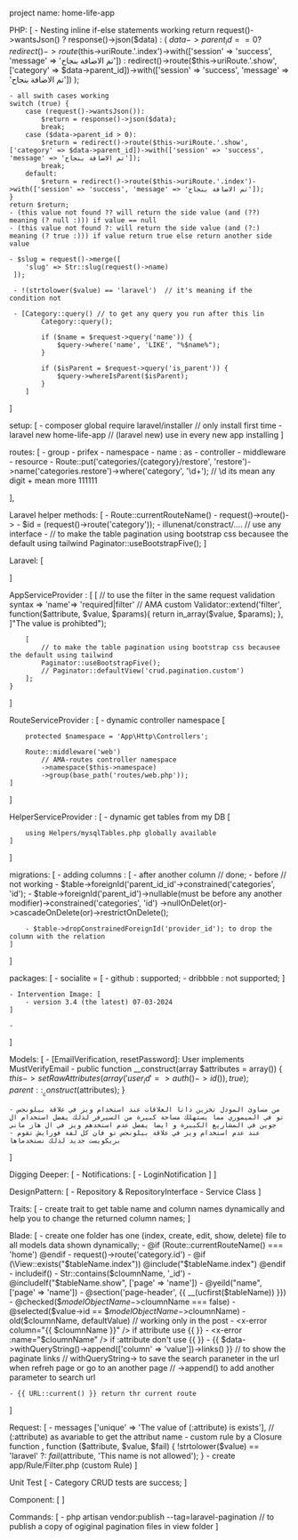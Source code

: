 project name: home-life-app

PHP: [
    - Nesting inline if-else statements working
    return request()->wantsJson() ? response()->json($data) :
            (
                $data->parent_id == 0 ? redirect()->route($this->uriRoute.'.index')->with(['session' => 'success', 'message' => 'تم الاضافة بنجاح']) :
                redirect()->route($this->uriRoute.'.show', ['category' => $data->parent_id])->with(['session' => 'success', 'message' => 'تم الاضافة بنجاح'])
            );

    - all swith cases working 
    switch (true) {
        case (request()->wantsJson()):
            $return = response()->json($data);
            break;
        case ($data->parent_id > 0):
            $return = redirect()->route($this->uriRoute.'.show', ['category' => $data->parent_id])->with(['session' => 'success', 'message' => 'تم الاضافة بنجاح']);
            break;
        default:
            $return = redirect()->route($this->uriRoute.'.index')->with(['session' => 'success', 'message' => 'تم الاضافة بنجاح']);
    }
    return $return;
    - (this value not found ?? will return the side value (and (??) meaning (? null :))) if value == null
    - (this value not found ?: will return the side value (and (?:) meaning (? true :))) if value return true else return another side value

    - $slug = request()->merge([
        'slug' => Str::slug(request()->name)
     ]);

     - !(strtolower($value) == 'laravel')  // it's meaning if the condition not 

     - [Category::query() // to get any query you run after this lin
            Category::query();

            if ($name = $request->query('name')) {
                $query->where('name', 'LIKE', "%$name%");
            }

            if ($isParent = $request->query('is_parent')) {
                $query->whereIsParent($isParent);
            }
        ]
]

setup: [
    - composer global require laravel/installer // only install first time
    - laravel new home-life-app // (laravel new) use in every new app installing
]

routes: [
    - group
    - prifex
    - namespace
    - name : as
    - controller
    - middleware
    - resource
    - Route::put('categories/{category}/restore', 'restore')->name('categories.restore')->where('category', '\d+'); // \d its mean any digit + mean more 111111

],

Laravel helper methods: [
    - Route::currentRouteName()
    - request()->route()->
    - $id = (request()->route('category'));
    - illunenat/constract/.... // use any interface
    - // to make the table pagination using bootstrap css becausee the default using tailwind
        Paginator::useBootstrapFive();
]

Laravel: [
        
]

AppServiceProvider : [
        [
            // to use the filter in the same request validation syntax => 'name'=> 'required|filter' // AMA custom
            Validator::extend('filter', function($attribute, $value, $params){
                return in_array($value, $params);
            }, 
        ]"The value is prohibted");

        [
            // to make the table pagination using bootstrap css becausee the default using tailwind
            Paginator::useBootstrapFive();
            // Paginator::defaultView('crud.pagination.custom')
        ];
    }
]

RouteServiceProvider : [
    - dynamic controller namespace [
        
        protected $namespace = 'App\Http\Controllers';
    
        Route::middleware('web')
            // AMA-routes controller namespace
            ->namespace($this->namespace)
            ->group(base_path('routes/web.php'));
    ]
]

HelperServiceProvider : [
    - dynamic get tables from my DB [
        
        using Helpers/mysqlTables.php globally available
    ]
]

migrations: [
    - adding columns : [
        - after another column // done;
        - before // not working
        - $table->foreignId('parent_id_id'->constrained('categories', 'id');
        - $table->foreignId('parent_id')->nullable(must be before any another modifier)->constrained('categories', 'id')
             ->nullOnDelet(or)->cascadeOnDelete(or)->restrictOnDelete();
        
        - $table->dropConstrainedForeignId('provider_id'); to drop the column with the relation
    ]
]

packages: [
    - socialite = [
        - github : supported;
        - dribbble : not supported;
    ]

    - Intervention Image: [
        - version 3.4 (the latest) 07-03-2024
    ]

    - 
]

Models: [
    - [EmailVerification, resetPassword]: User implements MustVerifyEmail
    - public function __construct(array $attributes = array())
        {
            $this->setRawAttributes(array(
            'user_id' => auth()->id()), true);
            parent::__construct($attributes);
        }


    - من مساوئ المودل تخزين داتا العلاقات عند استخدام ويز في علاقة بيلونجس تو في الميموري مما يستهلك مساحة كبيرة من السيرفر لذلك يفضل استخدام ال جوين في المشاريع الكبيرة و ايضا يفضل عدم استخدهم ويز في ال هاز ماني
    - عند عدم استخدام ويز في علاقة بيلونجس تو فان كل لفة فورايش تقوم بريكويست جديد لذلك نستخدماها
    
]

Digging Deeper: [
    - Notifications: [
        - LoginNotification
    ]
]

DesignPattern: [
    - Repository & RepositoryInterface
    - Service Class
]

Traits: [
    - create trait to get table name and column names dynamically and help you to change the returned column names;
]

Blade: [
    - create one folder has one (index, create, edit, show, delete) file to all models data shown dynamically;
    - @if (Route::currentRouteName() === 'home')
     @endif
    - request()->route('category.id')
    - @if (\View::exists("$tableName.index")) @include("$tableName.index") @endif
    - includeif()
    - Str::contains($cloumnName, '_id')
    - @includeIf("$tableName.show", ['page' => 'name'])
    - @yeild("name", ['page' => 'name'])
    - @section('page-header', {{ __(ucfirst($tableName)) }})
    - @checked($$modelObjectName->$cloumnName === false)
    - @selected($value->id == $$modelObjectName->$cloumnName)
    - old($cloumnName, defaultValue) // working only in the post
    - <x-error column="{{ $cloumnName }}" /> if attribute use {{  }}
    - <x-error :name="$cloumnName" /> if :attribute don't use {{  }}
    - {{ $data->withQueryString()->append(['column' => 'value'])->links() }} // to show the paginate links // withQueryString-> to save the search paraneter in the url when refreh page or go to an another page // ->append() to add another parameter to search url

    - {{ URL::current() }} return thr current route
    
]

Request: [
    - messages ['unique' => 'The value of (:attribute) is exists'], // (:attribute) as avariable to get the attribut name
    - custom rule by a Closure function ,
                function ($attribute, $value, $fail) {
                    !strtolower($value) == 'laravel' ?: $fail($attribute, 'This name is not allowed');
                }
    - create app/Rule/Filter.php (custom Rule)
]

Unit Test [
    - Category CRUD tests are success;
]

Component: [
]
        

Commands: [
    - php artisan vendor:publish --tag=laravel-pagination // to publish a copy of ogiginal pagination files in view folder
]
